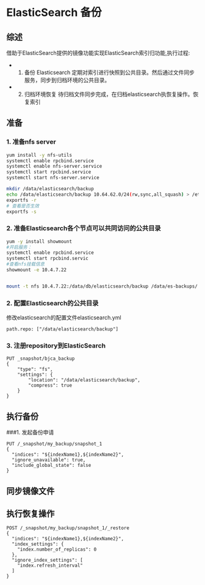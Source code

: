 # ElasticSearch 备份
## 综述
借助于ElasticSearch提供的镜像功能实现ElasticSearch索引归功能,执行过程:
- 1. 备份
   Elasticsearch 定期对索引进行快照到公共目录。然后通过文件同步服务，同步到归档环境的公共目录。
- 2. 归档环境恢复
   待归档文件同步完成，在归档elasticsearch执恢复操作。恢复索引

## 准备
### 1. 准备nfs server
``` bash
yum install -y nfs-utils
systemctl enable rpcbind.service
systemctl enable nfs-server.service
systemctl start rpcbind.service
systemctl start nfs-server.service

mkdir /data/elasticsearch/backup
echo /data/elasticsearch/backup 10.64.62.0/24(rw,sync,all_squash) > /etc/exports
exportfs -r
# 查看是否生效
exportfs -s
```
### 2. 准备Elasticsearch各个节点可以共同访问的公共目录
```bash
yum -y install showmount
#开启服务：
systemctl enable rpcbind.service
systemctl start rpcbind.servic
#查看nfs挂载信息
showmount -e 10.4.7.22


mount -t nfs 10.4.7.22:/data/db/elasticsearch/backup /data/es-backups/
```

### 2. 配置Elasticsearch的公共目录
修改elasticsearch的配置文件elasticsearch.yml
``` properties
path.repo: ["/data/elasticsearch/backup"]
```

### 3. 注册repository到ElasticSearch
```
PUT _snapshot/bjca_backup 
{
    "type": "fs", 
    "settings": {
        "location": "/data/elasticsearch/backup",
        "compress": true
    }
}
```
## 执行备份
###1. 发起备份申请
```
PUT /_snapshot/my_backup/snapshot_1
{
  "indices": "${indexName1},${indexName2}",
  "ignore_unavailable": true,
  "include_global_state": false
}
```
###


## 同步镜像文件

## 执行恢复操作
```
POST /_snapshot/my_backup/snapshot_1/_restore
{
  "indices": "${indexName1},${indexName2}",
  "index_settings": {
    "index.number_of_replicas": 0
  },
  "ignore_index_settings": [
    "index.refresh_interval"
  ]
}
```

